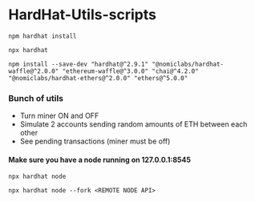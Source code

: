 # HardHat-Utils-scripts
```
npm hardhat install
```
```
npx hardhat
```
```
npm install --save-dev "hardhat@^2.9.1" "@nomiclabs/hardhat-waffle@^2.0.0" "ethereum-waffle@^3.0.0" "chai@^4.2.0" "@nomiclabs/hardhat-ethers@^2.0.0" "ethers@^5.0.0"
```

### Bunch of utils
- Turn miner ON and OFF
- Simulate 2 accounts sending random amounts of ETH between each other
- See pending transactions (miner must be off)

#### Make sure you have a node running on 127.0.0.1:8545
```
npx hardhat node
```
```
npx hardhat node --fork <REMOTE NODE API>
```

